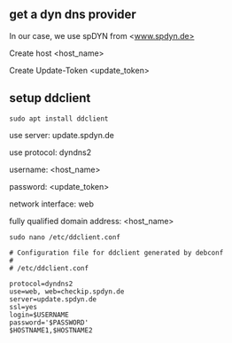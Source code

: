 ## get a dyn dns provider

In our case, we use spDYN from <www.spdyn.de>

Create host <host_name>

Create Update-Token <update_token>

## setup ddclient

```
sudo apt install ddclient
```
use server: update.spdyn.de

use protocol: dyndns2

username: <host_name>

password: <update_token>

network interface: web

fully qualified domain address: <host_name>

```
sudo nano /etc/ddclient.conf

# Configuration file for ddclient generated by debconf
#
# /etc/ddclient.conf

protocol=dyndns2
use=web, web=checkip.spdyn.de
server=update.spdyn.de
ssl=yes
login=$USERNAME
password='$PASSWORD'
$HOSTNAME1,$HOSTNAME2
```
